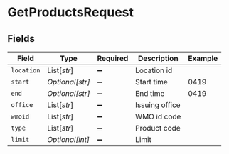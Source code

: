 # GetProductsRequest


## Fields

| Field              | Type               | Required           | Description        | Example            |
| ------------------ | ------------------ | ------------------ | ------------------ | ------------------ |
| `location`         | List[*str*]        | :heavy_minus_sign: | Location id        |                    |
| `start`            | *Optional[str]*    | :heavy_minus_sign: | Start time         | 0419               |
| `end`              | *Optional[str]*    | :heavy_minus_sign: | End time           | 0419               |
| `office`           | List[*str*]        | :heavy_minus_sign: | Issuing office     |                    |
| `wmoid`            | List[*str*]        | :heavy_minus_sign: | WMO id code        |                    |
| `type`             | List[*str*]        | :heavy_minus_sign: | Product code       |                    |
| `limit`            | *Optional[int]*    | :heavy_minus_sign: | Limit              |                    |